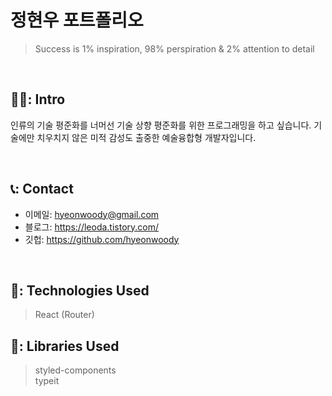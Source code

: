 # 정현우 포트폴리오
>Success is 1% inspiration, 98% perspiration & 2% attention to detail

</br>

## 🧑‍💻: Intro
인류의 기술 평준화를 너머선 기술 상향 평준화를 위한 프로그래밍을 하고 싶습니다.
기술에만 치우치지 않은 미적 감성도 출중한 예술융합형 개발자입니다.

</br>

## 📞: Contact
- 이메일: hyeonwoody@gmail.com
- 블로그: https://leoda.tistory.com/
- 깃헙: https://github.com/hyeonwoody

</br>

## 🧱: Technologies Used
>React (Router)

## 📖: Libraries Used
>styled-components  
>typeit

